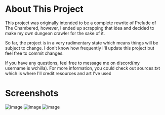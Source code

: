 # About This Project
<p>This project was originally intended to be a complete rewrite of Prelude of The Chambered, however, I ended up scrapping that idea and decided to make my own dungeon crawler for the sake of it.</p>
<p>So far, the project is in a very rudimentary state which means things will be subject to change. I don't know how frequently I'll update this project but feel free to commit changes.</p>
<p>If you have any questions, feel free to message me on discord(my username is wchilla). For more information, you could check out sources.txt which is where I'll credit resources and art I've used</p>

# Screenshots
![image](https://github.com/wczbl/Crawler/assets/130032524/e9bafffe-415e-4ba7-8d35-feda1fea4f3c)
![image](https://github.com/wczbl/Crawler/assets/130032524/c29f9aa1-b8bb-4d3e-8772-f0f9093ef7e4)
![image](https://github.com/wczbl/Crawler/assets/130032524/e87475e4-5e34-4266-9f48-7619a41f4efb)
